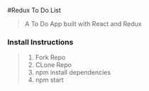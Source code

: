 #Redux To Do List

> A To Do App built with React and Redux

### Install Instructions

> 1. Fork Repo
> 1. CLone Repo
> 1. npm install dependencies
> 1. npm start 